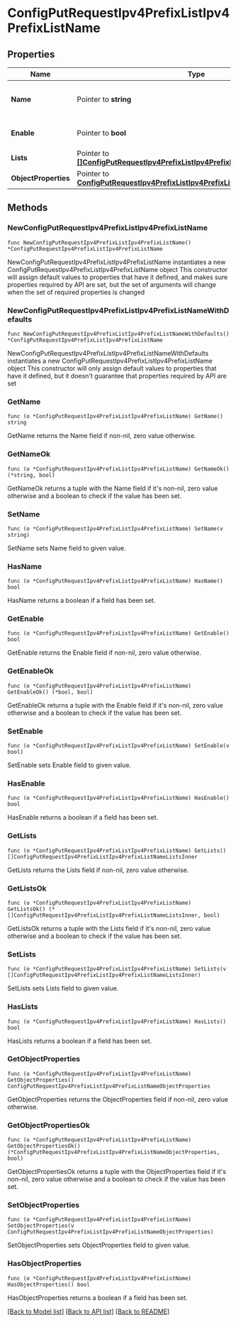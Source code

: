 # ConfigPutRequestIpv4PrefixListIpv4PrefixListName

## Properties

Name | Type | Description | Notes
------------ | ------------- | ------------- | -------------
**Name** | Pointer to **string** | Object Name. Must be unique. | [optional] [default to ""]
**Enable** | Pointer to **bool** | Enable object. | [optional] [default to false]
**Lists** | Pointer to [**[]ConfigPutRequestIpv4PrefixListIpv4PrefixListNameListsInner**](ConfigPutRequestIpv4PrefixListIpv4PrefixListNameListsInner.md) |  | [optional] 
**ObjectProperties** | Pointer to [**ConfigPutRequestIpv4PrefixListIpv4PrefixListNameObjectProperties**](ConfigPutRequestIpv4PrefixListIpv4PrefixListNameObjectProperties.md) |  | [optional] 

## Methods

### NewConfigPutRequestIpv4PrefixListIpv4PrefixListName

`func NewConfigPutRequestIpv4PrefixListIpv4PrefixListName() *ConfigPutRequestIpv4PrefixListIpv4PrefixListName`

NewConfigPutRequestIpv4PrefixListIpv4PrefixListName instantiates a new ConfigPutRequestIpv4PrefixListIpv4PrefixListName object
This constructor will assign default values to properties that have it defined,
and makes sure properties required by API are set, but the set of arguments
will change when the set of required properties is changed

### NewConfigPutRequestIpv4PrefixListIpv4PrefixListNameWithDefaults

`func NewConfigPutRequestIpv4PrefixListIpv4PrefixListNameWithDefaults() *ConfigPutRequestIpv4PrefixListIpv4PrefixListName`

NewConfigPutRequestIpv4PrefixListIpv4PrefixListNameWithDefaults instantiates a new ConfigPutRequestIpv4PrefixListIpv4PrefixListName object
This constructor will only assign default values to properties that have it defined,
but it doesn't guarantee that properties required by API are set

### GetName

`func (o *ConfigPutRequestIpv4PrefixListIpv4PrefixListName) GetName() string`

GetName returns the Name field if non-nil, zero value otherwise.

### GetNameOk

`func (o *ConfigPutRequestIpv4PrefixListIpv4PrefixListName) GetNameOk() (*string, bool)`

GetNameOk returns a tuple with the Name field if it's non-nil, zero value otherwise
and a boolean to check if the value has been set.

### SetName

`func (o *ConfigPutRequestIpv4PrefixListIpv4PrefixListName) SetName(v string)`

SetName sets Name field to given value.

### HasName

`func (o *ConfigPutRequestIpv4PrefixListIpv4PrefixListName) HasName() bool`

HasName returns a boolean if a field has been set.

### GetEnable

`func (o *ConfigPutRequestIpv4PrefixListIpv4PrefixListName) GetEnable() bool`

GetEnable returns the Enable field if non-nil, zero value otherwise.

### GetEnableOk

`func (o *ConfigPutRequestIpv4PrefixListIpv4PrefixListName) GetEnableOk() (*bool, bool)`

GetEnableOk returns a tuple with the Enable field if it's non-nil, zero value otherwise
and a boolean to check if the value has been set.

### SetEnable

`func (o *ConfigPutRequestIpv4PrefixListIpv4PrefixListName) SetEnable(v bool)`

SetEnable sets Enable field to given value.

### HasEnable

`func (o *ConfigPutRequestIpv4PrefixListIpv4PrefixListName) HasEnable() bool`

HasEnable returns a boolean if a field has been set.

### GetLists

`func (o *ConfigPutRequestIpv4PrefixListIpv4PrefixListName) GetLists() []ConfigPutRequestIpv4PrefixListIpv4PrefixListNameListsInner`

GetLists returns the Lists field if non-nil, zero value otherwise.

### GetListsOk

`func (o *ConfigPutRequestIpv4PrefixListIpv4PrefixListName) GetListsOk() (*[]ConfigPutRequestIpv4PrefixListIpv4PrefixListNameListsInner, bool)`

GetListsOk returns a tuple with the Lists field if it's non-nil, zero value otherwise
and a boolean to check if the value has been set.

### SetLists

`func (o *ConfigPutRequestIpv4PrefixListIpv4PrefixListName) SetLists(v []ConfigPutRequestIpv4PrefixListIpv4PrefixListNameListsInner)`

SetLists sets Lists field to given value.

### HasLists

`func (o *ConfigPutRequestIpv4PrefixListIpv4PrefixListName) HasLists() bool`

HasLists returns a boolean if a field has been set.

### GetObjectProperties

`func (o *ConfigPutRequestIpv4PrefixListIpv4PrefixListName) GetObjectProperties() ConfigPutRequestIpv4PrefixListIpv4PrefixListNameObjectProperties`

GetObjectProperties returns the ObjectProperties field if non-nil, zero value otherwise.

### GetObjectPropertiesOk

`func (o *ConfigPutRequestIpv4PrefixListIpv4PrefixListName) GetObjectPropertiesOk() (*ConfigPutRequestIpv4PrefixListIpv4PrefixListNameObjectProperties, bool)`

GetObjectPropertiesOk returns a tuple with the ObjectProperties field if it's non-nil, zero value otherwise
and a boolean to check if the value has been set.

### SetObjectProperties

`func (o *ConfigPutRequestIpv4PrefixListIpv4PrefixListName) SetObjectProperties(v ConfigPutRequestIpv4PrefixListIpv4PrefixListNameObjectProperties)`

SetObjectProperties sets ObjectProperties field to given value.

### HasObjectProperties

`func (o *ConfigPutRequestIpv4PrefixListIpv4PrefixListName) HasObjectProperties() bool`

HasObjectProperties returns a boolean if a field has been set.


[[Back to Model list]](../README.md#documentation-for-models) [[Back to API list]](../README.md#documentation-for-api-endpoints) [[Back to README]](../README.md)


